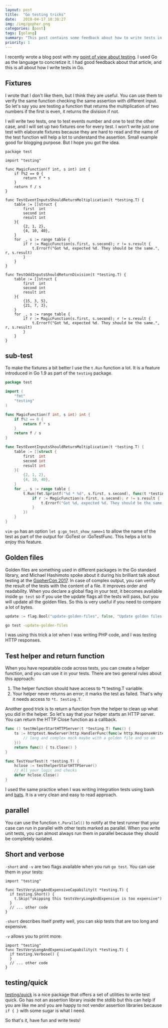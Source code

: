 ```yaml
---
layout: post
title:  "Go testing tricks"
date:   2018-04-17 10:38:27
img: /img/gopher.png
categories: [post]
tags: [golang]
summary: "This post contains some feedback about how to write tests in Go."
priority: 1
---
```

I recently wrote a blog post with my [point of view about
testing](/blog/testing-shit). I used Go as the language to concretize it. I had
good feedback about that article, and this is all about how I write tests in
Go.

## Fixtures
I wrote that I don't like them, but I think they are useful. You can use them
to verify the same function checking the same assertion with different input.
So let's say you are testing a function that returns the multiplication of two
numbers if the first is even, it returns the division if not.

I will write two tests, one to test events number and one to test the other
case, and I will set up two fixtures one for every test. I won't write just one
test with elaborate fixtures because they are hard to read and the name of the
test function will help a lot to understand the assertion. Small example good
for blogging purpose. But I hope you got the idea.

```golang
package test

import "testing"

func MagicFunction(f int, s int) int {
    if f%2 == 0 {
        return f * s
    }
    return f / s
}

func TestEventInputsShouldReturnMoltiplication(t *testing.T) {
    table := []struct {
        first  int
        second int
        result int
    }{
        {2, 1, 2},
        {4, 10, 40},
    }
    for _, s := range table {
        if r := MagicFunction(s.first, s.second); r != s.result {
            t.Errorf("Got %d, expected %d. They should be the same.", r, s.result)
        }
    }
}

func TestOddInputsShouldReturnDivision(t *testing.T) {
    table := []struct {
        first  int
        second int
        result int
    }{
        {15, 3, 5},
        {21, 7, 3},
    }
    for _, s := range table {
        if r := MagicFunction(s.first, s.second); r != s.result {
            t.Errorf("Got %d, expected %d. They should be the same.", r, s.result)
        }
    }
}
```

## sub-test

To make the fixtures a bit better I use the `t.Run` function a lot. It is a
feature introduced in Go 1.9 as part of the `testing` package.

```go
package test

import (
    "fmt"
    "testing"
)

func MagicFunction(f int, s int) int {
    if f%2 == 0 {
        return f * s
    }
    return f / s
}

func TestEventInputsShouldReturnMoltiplication(t *testing.T) {
    table := []struct {
        first  int
        second int
        result int
    }{
        {2, 1, 2},
        {4, 10, 40},
    }
    for _, s := range table {
        t.Run(fmt.Sprintf("%d * %d", s.first, s.second), func(t *testing.T) {
            if r := MagicFunction(s.first, s.second); r != s.result {
                t.Errorf("Got %d, expected %d. They should be the same.", r, s.result)
            }
        })
    }
}
```

`vim-go` has an option `let g:go_test_show_name=1` to allow the name of the
test as part of the output for :GoTest or :GoTestFunc. This helps a lot to
enjoy this feature.

## Golden files

Golden files are something used in different packages in the Go standard
library, and Michael Hashimoto spoke about it during his brilliant talk about
testing at the [GopherCon 2017](https://www.youtube.com/watch?v=8hQG7QlcLBk).
In case of complex output, you can verify the result of the tests with the
content of a file. It improves order and readability.  When you declare a
global flag in your test, it becomes available inside `go test` so if you use
the update flags all the tests will pass, but you will update all the golden
files. So this is very useful if you need to compare a lot of bytes.

```go
update := flag.Bool("update-golden-files", false, "Update golden files.")
```

```sh
go test -update-golden-files
```
I was using this trick a lot when I was writing PHP code, and I was testing HTTP responses.

## Test helper and return function
When you have repeatable code across tests, you can create a helper function,
and you can use it in your tests. There are two general rules about this
approach:

1. The helper function should have access to *t testing.T variable.
2. Your helper never returns an error; it marks the test as failed. That's why
it needs access to `*t. testing.T`.

Another good trick is to return a function from the helper to clean up what you
did in the helper. So let's say that your helper starts an HTTP server. You can
return the HTTP Close function as a callback.

```go
func () testHelperStartHTTPServer(t *testing.T) func() {
    ts := httptest.NewServer(http.HandlerFunc(func(w http.ResponseWriter, r *http.Request) {
        // long and complex mock maybe with a golden file and so on
    }))
    return func() { ts.Close() }
}

func TestYourTest(t *testing.T) {
    hclose := testhelperStartHTTPServer()
    // All your logic and checks
    defer hclose.Close()
}
```
I used the same practice when I was writing integration tests using bash and
[bats](https://github.com/sstephenson/bats). It is a very clean and easy to
read approach.

## parallel
You can use the function `t.Parallel()` to notify at the test runner that your
case can run in parallel with other tests marked as parallel.  When you write
unit tests, you can almost always run them in parallel because they should be
completely isolated.

## Short and verbose
`-short` and `-v` are two flags available when you run `go test`. You can use
them in your tests:

```
import "testing"

func TestVeryLongAndExpensiveCapability(t *testing.T) {
  if testing.Short() {
    t.Skip("skipping this testsVeryLongAndExpensive is too expensive")
  }
  // ... other code
}
```
`-short` describes itself pretty well, you can skip tests that are too long and expensive.

`-v` allows you to print more:
```
import "testing"
func TestVeryLongAndExpensiveCapability(t *testing.T) {
  if testing.Verbose() {
  }
  // ... other code
}
```

## testing/quick
[testing/quick](https://golang.org/pkg/testing/quick/) is a nice package that
offers a set of utilities to write test quick. Go has not an assertion library
inside the stdlib but this can help if you are like me and you are happy to not
vendor assertion libraries because `if { }` with some sugar is what I need.

So that's it, have fun and write tests!
